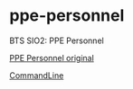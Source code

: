 # ppe-personnel
BTS SIO2: PPE Personnel

[PPE Personnel original](https://github.com/AlexandreMesle/personnel)

[CommandLine](https://github.com/AlexandreMesle/CommandLine)
